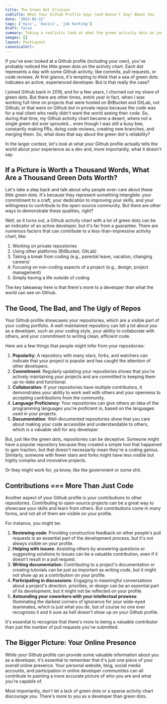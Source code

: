 ```yaml
---
title: The Green Dot Illusion
subtitle: What Your Github Profile Says (and Doesn't Say) About You
date: '2023-03-22'
tags: ['misc', 'basics', 'job hunting']
draft: false
summary: Taking a realistic look at what the green activity dots on your Github profile are really able to tell a potential employer about you.
images: []
layout: PostLayout
canonicalUrl:
---
```


If you've ever looked at a Github profile (including your own), you've probably noticed the little green dots on the activity chart. Each dot represents a day with some Github activity, like commits, pull requests, or code reviews. At first glance, it's tempting to think that a sea of green dots indicates an active, experienced developer. But is that really the case?

I joined Github back in 2016, and for a few years, I churned out my share of green dots. But there are other times, entire _year_ in fact, when I was working full-time on projects that were hosted on BitBucket and GitLab, not Github; or that were on Github but in private repos because the code was for a real client who really didn't want the world seeing their code. So, during that time, my Github activity chart became a desert, where not a single green dot ever sprouted... even though I was still a busy bee, constantly making PRs, doing code reviews, creating new branches, and merging them. So, what does that say about the green dot's reliability?

In the larger context, let's look at what your Github profile actually tells the world about your experience as a dev and, more importantly, what it doesn't say.

## If a Picture is Worth a Thousand Words, What Are a Thousand Green Dots Worth?

Let's take a step back and talk about why people even care about these little green dots. It's because they represent something intangible: your commitment to a craft, your dedication to improving your skills, and your willingness to contribute to the open-source community. But there are other ways to demonstrate these qualities, right?

Well, as it turns out, a Github activity chart with a lot of green dots can be an indicator of an active developer, but it's far from a guarantee. There are numerous factors that can contribute to a less-than-impressive activity chart, like:

1. Working on private repositories
2. Using other platforms (BitBucket, GitLab)
3. Taking a break from coding (e.g., parental leave, vacation, changing careers)
4. Focusing on non-coding aspects of a project (e.g., design, project management)
5. Simply having a life outside of coding

The key takeaway here is that there's more to a developer than what the world can see on Github.

## The Good, The Bad, and The Ugly of Repos

Your Github profile showcases your repositories, which are a visible part of your coding portfolio. A well-maintained repository can tell a lot about you as a developer, such as your coding style, your ability to collaborate with others, and your commitment to writing clean, efficient code.

Here are a few things that people might infer from your repositories:

1. **Popularity**: A repository with many stars, forks, and watchers can indicate that your project is popular and has caught the attention of other developers.
2. **Commitment**: Regularly updating your repositories shows that you're actively maintaining your projects and are committed to keeping them up-to-date and functional.
3. **Collaboration**: If your repositories have multiple contributors, it demonstrates your ability to work well with others and your openness to accepting contributions from the community.
4. **Language Proficiency**: Your repositories can give others an idea of the programming languages you're proficient in, based on the languages used in your projects.
5. **Documentation**: Well-documented repositories show that you care about making your code accessible and understandable to others, which is a valuable skill for any developer.

But, just like the green dots, repositories can be deceptive. Someone might have a popular repository because they created a simple tool that happened to gain traction, but that doesn't necessarily mean they're a coding genius. Similarly, someone with fewer stars and forks might have less visible but highly complex and innovative projects.

Or they might work for, ya know, like the government or some shit.

## Contributions === More Than Just Code

Another aspect of your Github profile is your contributions to other repositories. Contributing to open-source projects can be a great way to showcase your skills and learn from others. But contributions come in many forms, and not all of them are visible on your profile.

For instance, you might be:

1. **Reviewing code**: Providing constructive feedback on other people's pull requests is an essential part of the development process, but it's not always visible on your profile.
2. **Helping with issues**: Assisting others by answering questions or suggesting solutions to issues can be a valuable contribution, even if it doesn't result in a pull request.
3. **Writing documentation**: Contributing to a project's documentation or creating tutorials can be just as important as writing code, but it might not show up as a contribution on your profile.
4. **Participating in discussions**: Engaging in meaningful conversations about a project's direction, priorities, or design can be an essential part of its development, but it might not be reflected on your profile.
5. **Astounding your coworkers with your intellectual prowess**: Illuminating the darkest corners of ignorance for your wide-eyed teammates, which is just what you do, but of course no one ever recognizes it and it sure as hell doesn't show up on your Github profile.

It's essential to recognize that there's more to being a valuable contributor than just the number of pull requests you've submitted.

## The Bigger Picture: Your Online Presence

While your Github profile can provide some valuable information about you as a developer, it's essential to remember that it's just one piece of your overall online presence. Your personal website, blog, social media accounts, and participation in online developer communities can all contribute to painting a more accurate picture of who you are and what you're capable of.

Most importantly, don't let a lack of green dots or a sparse activity chart discourage you. There's more to you as a developer than green dots.
